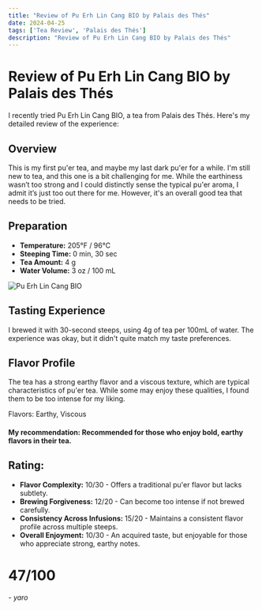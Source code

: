 ```yaml
---
title: "Review of Pu Erh Lin Cang BIO by Palais des Thés"
date: 2024-04-25
tags: ['Tea Review', 'Palais des Thés']
description: "Review of Pu Erh Lin Cang BIO by Palais des Thés"
---
```


# Review of Pu Erh Lin Cang BIO by Palais des Thés

I recently tried Pu Erh Lin Cang BIO, a tea from Palais des Thés. Here's my detailed review of the experience:

## Overview

This is my first pu'er tea, and maybe my last dark pu'er for a while. I'm still new to tea, and this one is a bit challenging for me. While the earthiness wasn’t too strong and I could distinctly sense the typical pu'er aroma, I admit it’s just too out there for me. However, it's an overall good tea that needs to be tried.

## Preparation

- **Temperature:** 205°F / 96°C
- **Steeping Time:** 0 min, 30 sec
- **Tea Amount:** 4 g
- **Water Volume:** 3 oz / 100 mL

![Pu Erh Lin Cang BIO](https://0db7181a.flyingcdn.com/wp-content/uploads/2023/01/1878_Puerh_Bio-PhotoRoom.png-PhotoRoom.png)

## Tasting Experience

I brewed it with 30-second steeps, using 4g of tea per 100mL of water. The experience was okay, but it didn't quite match my taste preferences.

## Flavor Profile

The tea has a strong earthy flavor and a viscous texture, which are typical characteristics of pu'er tea. While some may enjoy these qualities, I found them to be too intense for my liking.

Flavors: Earthy, Viscous

#### My recommendation: Recommended for those who enjoy bold, earthy flavors in their tea.

## Rating:

- **Flavor Complexity:** 10/30 - Offers a traditional pu'er flavor but lacks subtlety.
- **Brewing Forgiveness:** 12/20 - Can become too intense if not brewed carefully.
- **Consistency Across Infusions:** 15/20 - Maintains a consistent flavor profile across multiple steeps.
- **Overall Enjoyment:** 10/30 - An acquired taste, but enjoyable for those who appreciate strong, earthy notes.

# 47/100

*- yaro*
